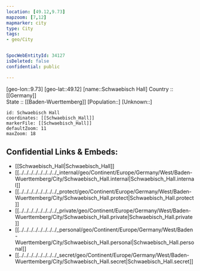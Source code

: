 ```yaml
---
location: [49.12,9.73] 
mapzoom: [7,12] 
mapmarker: city 
type: City
tags:
- geo/City


SpocWebEntityId: 34127
isDeleted: false
confidential: public

---
```

[geo-lon::9.73] 
[geo-lat::49.12] 
[name::Schwaebisch Hall] 
Country :: [[Germany]]  
State :: [[Baden-Wuerttemberg]] 
[Population::] 
[Unknown::] 


```leaflet
id: Schwaebisch Hall
coordinates: [[Schwaebisch_Hall]] 
markerFile: [[Schwaebisch_Hall]] 
defaultZoom: 11 
maxZoom: 18
```


## Confidential Links & Embeds: 
- [[Schwaebisch_Hall|Schwaebisch_Hall]]  
- [[../../../../../../../../_internal/geo/Continent/Europe/Germany/West/Baden-Wuerttemberg/City/Schwaebisch_Hall.internal|Schwaebisch_Hall.internal]] 
- [[../../../../../../../../_protect/geo/Continent/Europe/Germany/West/Baden-Wuerttemberg/City/Schwaebisch_Hall.protect|Schwaebisch_Hall.protect]] 
- [[../../../../../../../../_private/geo/Continent/Europe/Germany/West/Baden-Wuerttemberg/City/Schwaebisch_Hall.private|Schwaebisch_Hall.private]] 
- [[../../../../../../../../_personal/geo/Continent/Europe/Germany/West/Baden-Wuerttemberg/City/Schwaebisch_Hall.personal|Schwaebisch_Hall.personal]] 
- [[../../../../../../../../_secret/geo/Continent/Europe/Germany/West/Baden-Wuerttemberg/City/Schwaebisch_Hall.secret|Schwaebisch_Hall.secret]] 
